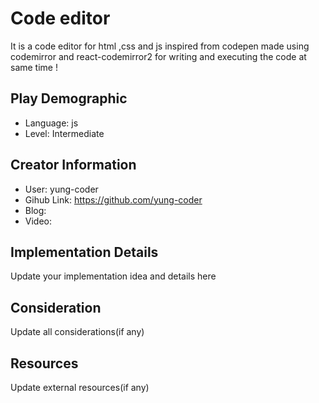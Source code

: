 # Code editor

It is a code editor for html ,css and js inspired from codepen made using codemirror and react-codemirror2 for writing and executing the code at same time !

## Play Demographic

- Language: js
- Level: Intermediate

## Creator Information

- User: yung-coder
- Gihub Link: https://github.com/yung-coder
- Blog:
- Video:

## Implementation Details

Update your implementation idea and details here

## Consideration

Update all considerations(if any)

## Resources

Update external resources(if any)

